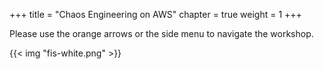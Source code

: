 +++
title = "Chaos Engineering on AWS"
chapter = true
weight = 1
+++

Please use the orange arrows or the side menu to navigate the workshop.

{{< img "fis-white.png" >}}